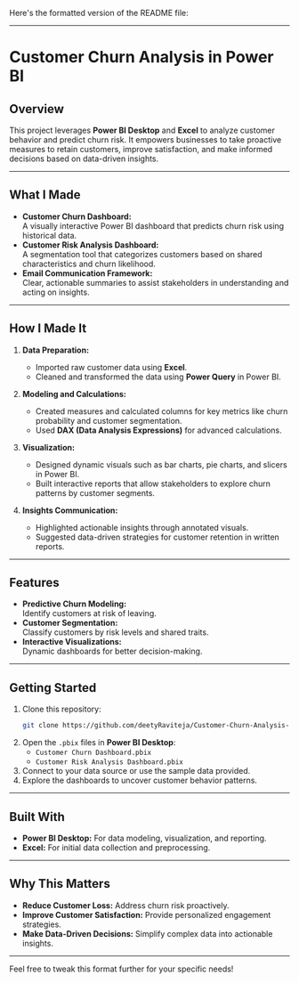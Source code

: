 Here's the formatted version of the README file:

---

# **Customer Churn Analysis in Power BI**

## **Overview**  
This project leverages **Power BI Desktop** and **Excel** to analyze customer behavior and predict churn risk. It empowers businesses to take proactive measures to retain customers, improve satisfaction, and make informed decisions based on data-driven insights.

---

## **What I Made**  
- **Customer Churn Dashboard:**  
  A visually interactive Power BI dashboard that predicts churn risk using historical data.  
- **Customer Risk Analysis Dashboard:**  
  A segmentation tool that categorizes customers based on shared characteristics and churn likelihood.  
- **Email Communication Framework:**  
  Clear, actionable summaries to assist stakeholders in understanding and acting on insights.

---

## **How I Made It**  
1. **Data Preparation:**  
   - Imported raw customer data using **Excel**.  
   - Cleaned and transformed the data using **Power Query** in Power BI.  

2. **Modeling and Calculations:**  
   - Created measures and calculated columns for key metrics like churn probability and customer segmentation.  
   - Used **DAX (Data Analysis Expressions)** for advanced calculations.  

3. **Visualization:**  
   - Designed dynamic visuals such as bar charts, pie charts, and slicers in Power BI.  
   - Built interactive reports that allow stakeholders to explore churn patterns by customer segments.  

4. **Insights Communication:**  
   - Highlighted actionable insights through annotated visuals.  
   - Suggested data-driven strategies for customer retention in written reports.  

---

## **Features**  
- **Predictive Churn Modeling:**  
  Identify customers at risk of leaving.  
- **Customer Segmentation:**  
  Classify customers by risk levels and shared traits.  
- **Interactive Visualizations:**  
  Dynamic dashboards for better decision-making.

---

## **Getting Started**  
1. Clone this repository:  
   ```bash
   git clone https://github.com/deetyRaviteja/Customer-Churn-Analysis-in-Power-BI.git
   ```
2. Open the `.pbix` files in **Power BI Desktop**:  
   - `Customer Churn Dashboard.pbix`  
   - `Customer Risk Analysis Dashboard.pbix`  
3. Connect to your data source or use the sample data provided.  
4. Explore the dashboards to uncover customer behavior patterns.  

---

## **Built With**  
- **Power BI Desktop:** For data modeling, visualization, and reporting.  
- **Excel:** For initial data collection and preprocessing.  

---

## **Why This Matters**  
- **Reduce Customer Loss:** Address churn risk proactively.  
- **Improve Customer Satisfaction:** Provide personalized engagement strategies.  
- **Make Data-Driven Decisions:** Simplify complex data into actionable insights.

---

Feel free to tweak this format further for your specific needs!
